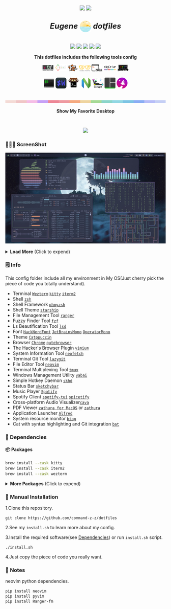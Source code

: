 <p align="center" style="margin-bottom:10px;margin-top:10px;">
<img src="https://img.shields.io/badge/Linux-FCC624?style=for-the-badge&logo=linux&logoColor=black">
<img src="https://img.shields.io/badge/macOS-FCC624?style=for-the-badge&logo=apple&logoColor=black">
</p>

<h2 align="center">
 <b style="font-size:24px;line-height:24px;vertical-align:middle;"><i>Eugene <img src="./img/dotfiles-logo.png" width="36px" style="vertical-align:middle;"> dotfiles</i></b>
</h2>

<p align=center style="margin-top:36px">	  
  <img src="https://img.shields.io/github/stars/command-z-z/dotfiles?color=dd864a&labelColor=202328&style=for-the-badge">
  <img src="https://img.shields.io/github/forks/command-z-z/dotfiles?color=82aaff&labelColor=202328&style=for-the-badge">
  <img src="https://img.shields.io/github/issues/command-z-z/dotfiles?color=bf616a&labelColor=202328&style=for-the-badge">
  <img src="https://img.shields.io/github/issues-pr/command-z-z/dotfiles?color=c792ea&labelColor=202328&style=for-the-badge">
  <img src="https://img.shields.io/github/license/command-z-z/dotfiles?color=15121C&labelColor=202328&style=for-the-badge">  
</p>

<p align="center"><b>This dotfiles includes the following tools config</b></p>
<p align="center">
<img src="./img/fzf-icon.png" width="34px">
<img src="./img/yabai-icon.png" width="38px" height="22px">
<img src="./img/ranger-icon.png" width="30px" height="22px">
<img src="./img/nerd-fonts-icon.svg" width="37px">
<img src="./img/zsh-icon.png" width="34px">
<img src="./img/simple-bar-icon.png" width="40px" height="22px">
<img src="./img/ohmyzsh-icon.png" width="34px">
</p>
<p align="center">
<img src="./img/iterm2-icon.png" width="34px">
<img src="./img/wezterm-icon.svg" width="34px">
<img src="./img/kitty-icon.svg" width="37px">
<img src="./img/neovim-icon.png" width="34px">
<img src="./img/lazygit-icon.png" width="34px">
<img src="./img/tmux-icon.png" width="34px">
<img src="./img/starship-icon.png" width="34px">
</p>
<p align="center">
<img src="./img/split-line.png" style="margin-top:20px;" width="600px">
</p>

<p align="center"><b>Show My Favorite Desktop</b></p>

<p align="center">
<img src="./img/img1.png" style="margin-top:30px">
</p>

### 🧑🏾‍🎨 ScreenShot

![](./img/img2.png)

<details>
<summary><b>Load More</b> <span style="font-size:14px;">(Click to expend) </span> </summary>

![](./img/img3.png)

![](./img/img4.png)

![](./img/img5.png)

![](./img/img6.png)

![](./img/img7.png)

![](./img/img8.png)

![](./img/img9.png)
</details>


### 🗒️ Info

This config folder include all my environment in My OS(Just cherry pick the piece of code you totally understand).

- Terminal [`Wezterm`](https://github.com/wez/wezterm) [`kitty`](https://github.com/kovidgoyal/kitty) [`iterm2`](https://github.com/gnachman/iTerm2)
- Shell [`zsh`](https://www.zsh.org/)
- Shell Framework [`ohmyzsh`](https://github.com/ohmyzsh/ohmyzsh)
- Shell Theme [`starship`](https://github.com/starship/starship)
- File Management Tool [`ranger`](https://github.com/ranger/ranger)
- Fuzzy Finder Tool [`fzf`](https://github.com/junegunn/fzf)
- Ls Beautification Tool [`lsd`](https://github.com/Peltoche/lsd)
- Font [`HackNerdFont`](https://github.com/ryanoasis/nerd-fonts) [`JetBrainsMono`](https://github.com/JetBrains/JetBrainsMono) [`OperatorMono`](https://www.typography.com/fonts/operator/styles/multi) 
- Theme [`Catppuccin`](https://github.com/catppuccin/catppuccin) 
- Browser [`Chrome`](https://www.google.com/) [`qutebrowser`](https://github.com/qutebrowser/qutebrowser)
- The Hacker's Browser Plugin [`vimium`](https://github.com/philc/vimium)
- System Information Tool [`neofetch`](https://github.com/dylanaraps/neofetch)
- Terminal Git Tool [`lazygit`](https://github.com/jesseduffield/lazygit)
- File Editor Tool [`neovim`](https://github.com/neovim/neovim)
- Terminal Multiplexing Tool [`tmux`](https://github.com/tmux/tmux)
- Windows Management Utility [`yabai`](https://github.com/koekeishiya/yabai)
- Simple Hotkey Daemon [`skhd`](https://github.com/koekeishiya/skhd)
- Status Bar [`sketchybar`](https://github.com/FelixKratz/SketchyBar)
- Music Player [`Spotify`](https://www.spotify.com/us/download/mac/)
- Spotify Client [`spotify-tui`](https://github.com/Rigellute/spotify-tui) [`spicetify`](https://github.com/spicetify/spicetify-cli)
- Cross-platform Audio Visualizer[`cava`](https://github.com/karlstav/cava)
- PDF Viewer [`zathura for MacOS`](https://github.com/zegervdv/homebrew-zathura) or [`zathura`](https://github.com/pwmt/zathura)
- Application Launcher [`Alfred`](https://www.alfredapp.com/)
- System resource monitor [`btop`](https://github.com/aristocratos/btop)
- Cat with syntax highlighting and Git integration [`bat`](https://github.com/sharkdp/bat)

### 🔨 Dependencies
#### 📦 Packages

``` bash
brew install --cask kitty
brew install --cask iterm2
brew install --cask wezterm
```

<details>
<summary><b>More Packages</b> <span style="font-size:14px;">(Click to expend) </span> </summary>

#### ✍️ Fonts

```
brew tap homebrew/cask-fonts
brew install --cask font-hack-nerd-font
brew tap homebrew/cask-fonts
brew install --cask font-jetbrains-mono
```
#### 🐚 zsh

```
brew install ranger
brew install lsd
brew install fzf
brew install starship
brew install zsh
sh -c "$(wget -O- https://raw.githubusercontent.com/ohmyzsh/ohmyzsh/master/tools/install.sh)"
```
#### 🎵 Music

```
brew install --cask background-music
brew install cava
brew install --cask spotify
brew install khanhas/tap/spicetify-cli
brew install spotify-tui
```
#### 🦇 Yabai & skhd 

```
brew install koekeishiya/formulae/yabai
brew install koekeishiya/formulae/skhd
```
#### 🌥️ Sketchybar

```
brew tap FelixKratz/formulae
brew install sketchybar
brew install jq
brew install gh
brew install switchaudio-osx
brew install --cask sf-symbols
curl -L https://github.com/kvndrsslr/sketchybar-app-font/releases/download/v1.0.4/sketchybar-app-font.ttf -o $HOME/Library/Fonts/sketchybar-app-font.ttf
```
#### 🤿 Neovim & Tmux

```
brew install llvm
brew install ripgrep
brew install neovim
brew install tmux
```
#### Other 

```
brew install --cask alfred
brew install bat
brew install btop
brew install lazygit
brew install neofetch
brew install --cask qutebrowser
```

</details>

### 🚀 Manual Installation

1.Clone this repository.

```
git clone https://github.com/command-z-z/dotfiles
```

2.See my `install.sh` to learn more about my config.

3.Install the required software(see [Dependencies](#-dependencies)) or run `install.sh` script.

```
./install.sh
```

4.Just copy the piece of code you really want.

### 🤖 Notes
neovim python dependencies.
```
pip install neovim
pip install pyvim
pip install Ranger-fm
```
